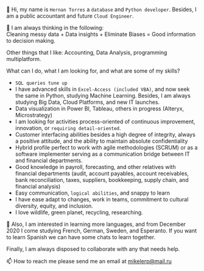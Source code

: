 👋 Hi, my name is `Hernan Torres` a `database` and `Python developer`. Besides, I am a public accountant and future `Cloud Engineer`.   

👀 I am always thinking in the following:  
Cleaning messy data + Data insights + Eliminate Biases = Good information to decision making.  

Other things that I like: Accounting, Data Analysis, programming multiplatform.  

What can I do, what I am looking for, and what are some of my skills?
* `SQL queries tune up`
* I have advanced skills in `Excel-Access (included VBA)`, and now seek the same in Python, studying Machine Learning. Besides, I am always studying Big Data, Cloud Platforms, and new IT launches.
* Data visualization in Power BI, Tableau, others in progress (Alteryx, Microstrategy)
* I am looking for activities process-oriented of continuous improvement, innovation, or `requiring detail-oriented`.
* Customer interfacing abilities besides a high degree of integrity, always a positive attitude, and the ability to maintain absolute confidentiality
* Hybrid profile perfect to work with agile methodologies (SCRUM) or as a software implementer serving as a communication bridge between IT and financial departments.
* Good knowledge in payroll, forecasting, and other relatives with financial departments (audit, account payables, account receivables, bank reconciliation, taxes, suppliers, bookkeeping, supply chain, and financial analysis)
* Easy communication, `logical abilities`, and snappy to learn
* I have ease adapt to changes, work in teams, commitment to cultural diversity, equity, and inclusion.
* I love wildlife, green planet, recycling, researching.

👀 Also, I am interested in learning more languages, and from December 2020 I come studying French, German, Sweden, and Esperanto. If you want to learn Spanish we can have some chats to learn together.

Finally, I am always disposed to collaborate with any that needs help.

📫 How to reach me please send me an email at mikelerp@mail.ru

<!---
hernantorres23/hernantorres23 is a ✨ special ✨ repository because its `README.md` (this file) appears on your GitHub profile.
You can click the Preview link to take a look at your changes.
--->
